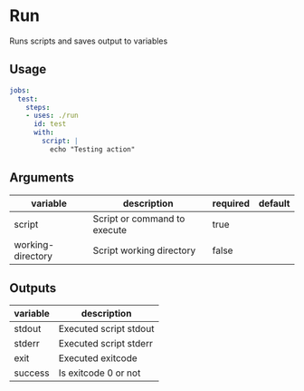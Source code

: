 # Run

Runs scripts and saves output to variables

## Usage

```yaml
jobs:
  test:
    steps:
    - uses: ./run
      id: test
      with:
        script: |
          echo "Testing action"
```

## Arguments

| variable              | description                                                     | required | default               |
|-----------------------|-----------------------------------------------------------------|----------|-----------------------|
| script                | Script or command to execute                                    | true     |                       |
| working-directory     | Script working directory                                        | false    |                       |


## Outputs

| variable              | description                                                     | 
|-----------------------|-----------------------------------------------------------------|
| stdout                | Executed script stdout                                          |
| stderr                | Executed script stderr                                          |
| exit                  | Executed exitcode                                               |
| success               | Is exitcode 0 or not                                            |

